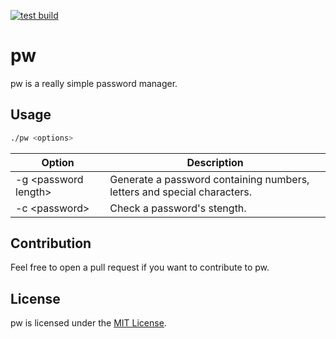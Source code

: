 [![test build](https://github.com/tim-tm/pw/actions/workflows/test_build.yml/badge.svg)](https://github.com/tim-tm/pw/actions/workflows/test_build.yml)

# pw

pw is a really simple password manager.

## Usage

```sh
./pw <options>
```

| Option | Description |
| ------ | ----------- |
| -g \<password length\> | Generate a password containing numbers, letters and special characters. |
| -c \<password\> | Check a password's stength. |

## Contribution

Feel free to open a pull request if you want to contribute to pw.

## License

pw is licensed under the [MIT License](https://github.com/tim-tm/pw/blob/main/LICENSE).

